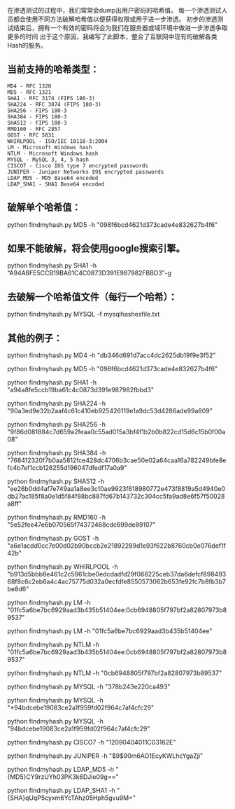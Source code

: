 在渗透测试的过程中，我们常常会dump出用户密码的哈希值。
每一个渗透测试人员都会使用不同方法破解哈希值以便获得权限或用于进一步渗透。
初步的渗透测试结束后，拥有一个有效的密码将会为我们在服务器或域环境中做进一步渗透争取更多的时间
出于这个原因，我编写了此脚本，整合了互联网中现有的破解各类Hash的服务。

当前支持的哈希类型：
--------
    MD4 - RFC 1320
    MD5 - RFC 1321
    SHA1 - RFC 3174 (FIPS 180-3)
    SHA224 - RFC 3874 (FIPS 180-3)
    SHA256 - FIPS 180-3
    SHA384 - FIPS 180-3
    SHA512 - FIPS 180-3
    RMD160 - RFC 2857
    GOST - RFC 5831
    WHIRLPOOL - ISO/IEC 10118-3:2004
    LM - Microsoft Windows hash
    NTLM - Microsoft Windows hash
    MYSQL - MySQL 3, 4, 5 hash
    CISCO7 - Cisco IOS type 7 encrypted passwords
    JUNIPER - Juniper Networks $9$ encrypted passwords
    LDAP_MD5 - MD5 Base64 encoded
    LDAP_SHA1 - SHA1 Base64 encoded


破解单个哈希值：
---------
  python findmyhash.py MD5 -h "098f6bcd4621d373cade4e832627b4f6"
  
如果不能破解，将会使用google搜索引擎。
---------
  python findmyhash.py SHA1 -h “A94A8FE5CCB19BA61C4C0873D391E987982FBBD3″-g

去破解一个哈希值文件（每行一个哈希）：
---------
  python findmyhash.py MYSQL -f mysqlhashesfile.txt

其他的例子：
----------
  python findmyhash.py MD4 -h "db346d691d7acc4dc2625db19f9e3f52"
  
  python findmyhash.py MD5 -h "098f6bcd4621d373cade4e832627b4f6"
  
  python findmyhash.py SHA1 -h "a94a8fe5ccb19ba61c4c0873d391e987982fbbd3"
  
  python findmyhash.py SHA224 -h "90a3ed9e32b2aaf4c61c410eb925426119e1a9dc53d4286ade99a809"
  
  python findmyhash.py SHA256 -h "9f86d081884c7d659a2feaa0c55ad015a3bf4f1b2b0b822cd15d6c15b0f00a08"
  
  python findmyhash.py SHA384 -h  "768412320f7b0aa5812fce428dc4706b3cae50e02a64caa16a782249bfe8efc4b7ef1ccb126255d196047dfedf17a0a9"
  
  python findmyhash.py SHA512 -h "ee26b0dd4af7e749aa1a8ee3c10ae9923f618980772e473f8819a5d4940e0db27ac185f8a0e1d5f84f88bc887fd67b143732c304cc5fa9ad8e6f57f50028a8ff"
  
  python findmyhash.py RMD160 -h "5e52fee47e6b070565f74372468cdc699de89107"
  
  python findmyhash.py GOST -h "a6e1acdd0cc7e00d02b90bccb2e21892289d1e93f622b8760cb0e076def1f42b"
  
  python findmyhash.py WHIRLPOOL -h "b913d5bbb8e461c2c5961cbe0edcdadfd29f068225ceb37da6defcf89849368f8c6c2eb6a4c4ac75775d032a0ecfdfe8550573062b653fe92fc7b8fb3b7be8d6"
  
  python findmyhash.py LM -h "01fc5a6be7bc6929aad3b435b51404ee:0cb6948805f797bf2a82807973b89537"
  
  python findmyhash.py LM -h "01fc5a6be7bc6929aad3b435b51404ee"
  
  python findmyhash.py NTLM -h "01fc5a6be7bc6929aad3b435b51404ee:0cb6948805f797bf2a82807973b89537"
  
  python findmyhash.py NTLM -h "0cb6948805f797bf2a82807973b89537"
  
  python findmyhash.py MYSQL -h "378b243e220ca493"
  
  python findmyhash.py MYSQL -h "*94bdcebe19083ce2a1f959fd02f964c7af4cfc29"
  
  python findmyhash.py MYSQL -h "94bdcebe19083ce2a1f959fd02f964c7af4cfc29"
  
  python findmyhash.py CISCO7 -h "12090404011C03162E"
  
  python findmyhash.py JUNIPER -h "\$9\$90m6AO1EcyKWLhcYgaZji"
  
  python findmyhash.py LDAP_MD5 -h "{MD5}CY9rzUYh03PK3k6DJie09g=="
  
  python findmyhash.py LDAP_SHA1 -h "{SHA}qUqP5cyxm6YcTAhz05Hph5gvu9M="

